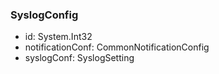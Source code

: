 ### SyslogConfig
- id: System.Int32
- notificationConf: CommonNotificationConfig
- syslogConf: SyslogSetting
